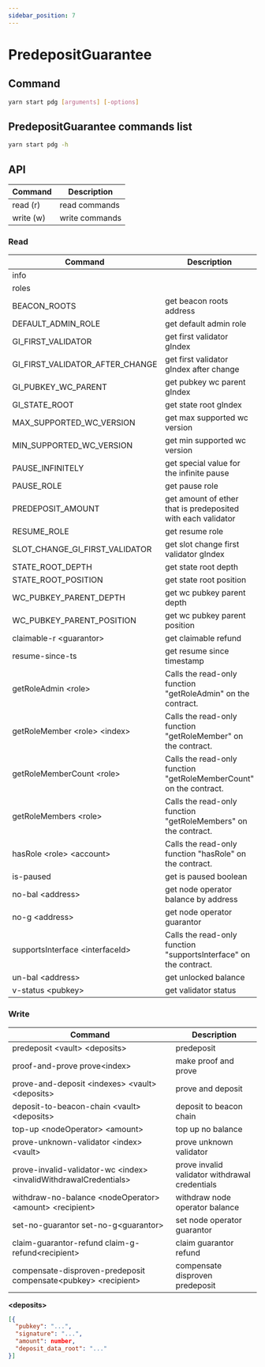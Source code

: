 ```yaml
---
sidebar_position: 7
---
```


# PredepositGuarantee

## Command

```bash
yarn start pdg [arguments] [-options]
```

## PredepositGuarantee commands list

```bash
yarn start pdg -h
```

## API

| Command   | Description    |
| --------- | -------------- |
| read (r)  | read commands  |
| write (w) | write commands |

### Read

| Command                          | Description                                                        |
| -------------------------------- | ------------------------------------------------------------------ |
| info                             |                                                                    |
| roles                            |                                                                    |
| BEACON_ROOTS                     | get beacon roots address                                           |
| DEFAULT_ADMIN_ROLE               | get default admin role                                             |
| GI_FIRST_VALIDATOR               | get first validator gIndex                                         |
| GI_FIRST_VALIDATOR_AFTER_CHANGE  | get first validator gIndex after change                            |
| GI_PUBKEY_WC_PARENT              | get pubkey wc parent gIndex                                        |
| GI_STATE_ROOT                    | get state root gIndex                                              |
| MAX_SUPPORTED_WC_VERSION         | get max supported wc version                                       |
| MIN_SUPPORTED_WC_VERSION         | get min supported wc version                                       |
| PAUSE_INFINITELY                 | get special value for the infinite pause                           |
| PAUSE_ROLE                       | get pause role                                                     |
| PREDEPOSIT_AMOUNT                | get amount of ether that is predeposited with each validator       |
| RESUME_ROLE                      | get resume role                                                    |
| SLOT_CHANGE_GI_FIRST_VALIDATOR   | get slot change first validator gIndex                             |
| STATE_ROOT_DEPTH                 | get state root depth                                               |
| STATE_ROOT_POSITION              | get state root position                                            |
| WC_PUBKEY_PARENT_DEPTH           | get wc pubkey parent depth                                         |
| WC_PUBKEY_PARENT_POSITION        | get wc pubkey parent position                                      |
| claimable-r \<guarantor>         | get claimable refund                                               |
| resume-since-ts                  | get resume since timestamp                                         |
| getRoleAdmin \<role>             | Calls the read-only function "getRoleAdmin" on the contract.       |
| getRoleMember \<role> \<index>   | Calls the read-only function "getRoleMember" on the contract.      |
| getRoleMemberCount \<role>       | Calls the read-only function "getRoleMemberCount" on the contract. |
| getRoleMembers \<role>           | Calls the read-only function "getRoleMembers" on the contract.     |
| hasRole \<role> \<account>       | Calls the read-only function "hasRole" on the contract.            |
| is-paused                        | get is paused boolean                                              |
| no-bal \<address>                | get node operator balance by address                               |
| no-g \<address>                  | get node operator guarantor                                        |
| supportsInterface \<interfaceId> | Calls the read-only function "supportsInterface" on the contract.  |
| un-bal \<address>                | get unlocked balance                                               |
| v-status \<pubkey>               | get validator status                                               |

### Write

| Command                                                             | Description                                    |
| ------------------------------------------------------------------- | ---------------------------------------------- |
| predeposit \<vault> \<deposits>                                     | predeposit                                     |
| proof-and-prove prove\<index>                                       | make proof and prove                           |
| prove-and-deposit \<indexes> \<vault> \<deposits>                   | prove and deposit                              |
| deposit-to-beacon-chain \<vault> \<deposits>                        | deposit to beacon chain                        |
| top-up \<nodeOperator> \<amount>                                    | top up no balance                              |
| prove-unknown-validator \<index> \<vault>                           | prove unknown validator                        |
| prove-invalid-validator-wc \<index> \<invalidWithdrawalCredentials> | prove invalid validator withdrawal credentials |
| withdraw-no-balance \<nodeOperator> \<amount> \<recipient>          | withdraw node operator balance                 |
| set-no-guarantor set-no-g\<guarantor>                               | set node operator guarantor                    |
| claim-guarantor-refund claim-g-refund\<recipient>                   | claim guarantor refund                         |
| compensate-disproven-predeposit compensate\<pubkey> \<recipient>    | compensate disproven predeposit                |

**\<deposits>**

```json
[{
  "pubkey": "...",
  "signature": "...",
  "amount": number,
  "deposit_data_root": "..."
}]
```
